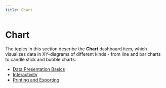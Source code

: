 ```yaml
---
title: Chart
---
```

# Chart
The topics in this section describe the **Chart** dashboard item, which visualizes data in XY-diagrams of different kinds - from line and bar charts to candle stick and bubble charts.
* [Data Presentation Basics](../../../../dashboard-for-desktop/articles/dashboard-viewer/dashboard-items/chart/data-presentation-basics.md)
* [Interactivity](../../../../dashboard-for-desktop/articles/dashboard-viewer/dashboard-items/chart/interactivity.md)
* [Printing and Exporting](../../../../dashboard-for-desktop/articles/dashboard-viewer/dashboard-items/chart/printing-and-exporting.md)